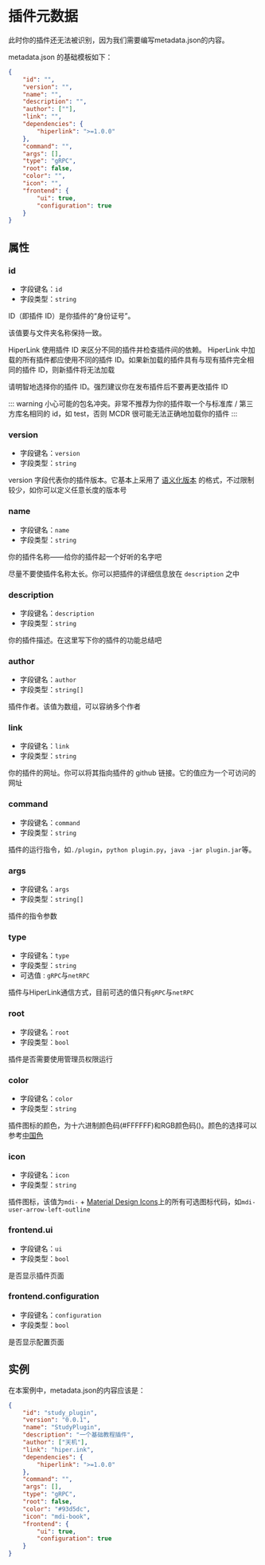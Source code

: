 # 插件元数据

此时你的插件还无法被识别，因为我们需要编写metadata.json的内容。

metadata.json 的基础模板如下：

``` json
{
    "id": "",
    "version": "",
    "name": "",
    "description": "",
    "author": [""],
    "link": "",
    "dependencies": {
        "hiperlink": ">=1.0.0"
    },
    "command": "",
    "args": [],
    "type": "gRPC",
    "root": false,
    "color": "",
    "icon": "",
    "frontend": {
        "ui": true,
        "configuration": true
    }
}
```

## 属性

### id

- 字段键名：`id`
- 字段类型：`string`

ID（即插件 ID）是你插件的“身份证号”。

该值要与文件夹名称保持一致。

HiperLink 使用插件 ID 来区分不同的插件并检查插件间的依赖。 HiperLink 中加载的所有插件都应使用不同的插件 ID。如果新加载的插件具有与现有插件完全相同的插件 ID，则新插件将无法加载

请明智地选择你的插件 ID。强烈建议你在发布插件后不要再更改插件 ID

::: warning
小心可能的包名冲突。非常不推荐为你的插件取一个与标准库 / 第三方库名相同的 id，如 test，否则 MCDR 很可能无法正确地加载你的插件
:::

### version

- 字段键名：`version`
- 字段类型：`string`

version 字段代表你的插件版本。它基本上采用了 [语义化版本](https://semver.org/lang/zh-CN/) 的格式，不过限制较少，如你可以定义任意长度的版本号

### name 

- 字段键名：`name`
- 字段类型：`string`

你的插件名称——给你的插件起一个好听的名字吧

尽量不要使插件名称太长。你可以把插件的详细信息放在 `description` 之中

### description

- 字段键名：`description`
- 字段类型：`string`

你的插件描述。在这里写下你的插件的功能总结吧

### author

- 字段键名：`author`
- 字段类型：`string[]`

插件作者。该值为数组，可以容纳多个作者

### link

- 字段键名：`link`
- 字段类型：`string`

你的插件的网址。你可以将其指向插件的 github 链接。它的值应为一个可访问的网址

### command

- 字段键名：`command`
- 字段类型：`string`

插件的运行指令，如`./plugin`，`python plugin.py`，`java -jar plugin.jar`等。

### args

- 字段键名：`args`
- 字段类型：`string[]`

插件的指令参数

### type

- 字段键名：`type`
- 字段类型：`string`
- 可选值  : `gRPC`与`netRPC`

插件与HiperLink通信方式，目前可选的值只有`gRPC`与`netRPC`

### root

- 字段键名：`root`
- 字段类型：`bool`

插件是否需要使用管理员权限运行

### color 

- 字段键名：`color`
- 字段类型：`string`

插件图标的颜色，为十六进制颜色码(#FFFFFF)和RGB颜色码()。颜色的选择可以参考[中国色](http://zhongguose.com)

### icon 

- 字段键名：`icon`
- 字段类型：`string`

插件图标，该值为`mdi-` + [Material Design Icons](https://materialdesignicons.com/)上的所有可选图标代码，如`mdi-user-arrow-left-outline`

### frontend.ui

- 字段键名：`ui`
- 字段类型：`bool`

是否显示插件页面

### frontend.configuration

- 字段键名：`configuration`
- 字段类型：`bool`

是否显示配置页面

## 实例

在本案例中，metadata.json的内容应该是：

``` json
{
    "id": "study_plugin",
    "version": "0.0.1",
    "name": "StudyPlugin",
    "description": "一个基础教程插件",
    "author": ["天机"],
    "link": "hiper.ink",
    "dependencies": {
        "hiperlink": ">=1.0.0"
    },
    "command": "",
    "args": [],
    "type": "gRPC",
    "root": false,
    "color": "#93d5dc",
    "icon": "mdi-book",
    "frontend": {
        "ui": true,
        "configuration": true
    }
}
```